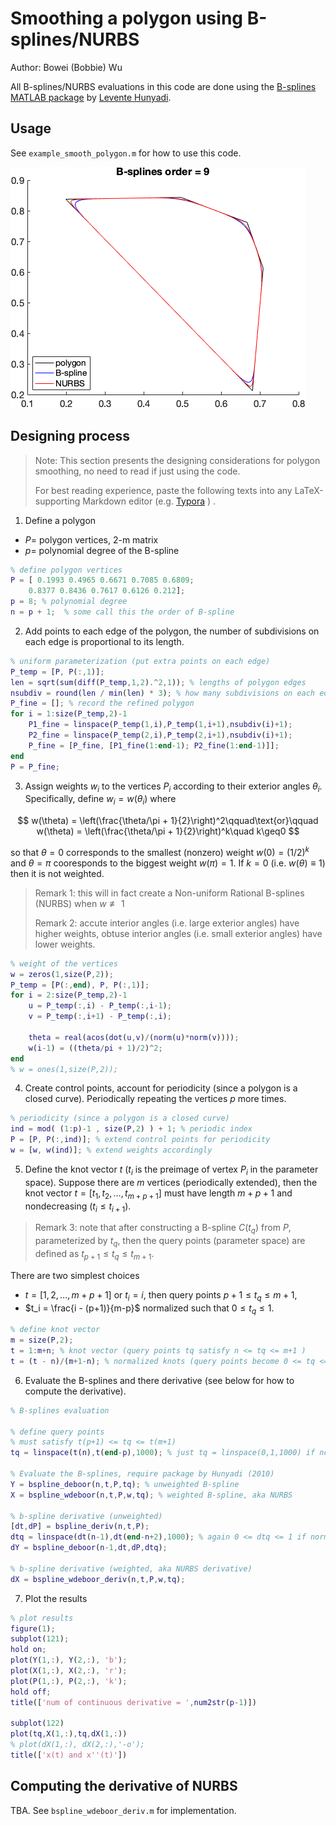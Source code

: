 # Smoothing a polygon using B-splines/NURBS

Author: Bowei (Bobbie) Wu

All B-splines/NURBS evaluations in this code are done using the [B-splines MATLAB package](https://www.mathworks.com/matlabcentral/fileexchange/27374-b-splines) by [Levente Hunyadi](https://www.mathworks.com/matlabcentral/profile/authors/1879353-levente-hunyadi).

## Usage

See `example_smooth_polygon.m` for how to use this code.

![img](img.png)

## Designing process

> Note: This section presents the designing considerations for polygon smoothing, no need to read if just using the code.
>
> For best reading experience, paste the following texts into any LaTeX-supporting Markdown editor (e.g. [Typora](https://typora.io) ) .



1. Define a polygon 

* $P =$ polygon vertices, 2-m matrix
* $p =$ polynomial degree of the B-spline

```matlab
% define polygon vertices
P = [ 0.1993 0.4965 0.6671 0.7085 0.6809;
    0.8377 0.8436 0.7617 0.6126 0.212];
p = 8; % polynomial degree
n = p + 1;  % some call this the order of B-spline
```

2. Add points to each edge of the polygon, the number of subdivisions on each edge is proportional to its length.

```matlab
% uniform parameterization (put extra points on each edge)
P_temp = [P, P(:,1)];
len = sqrt(sum(diff(P_temp,1,2).^2,1)); % lengths of polygon edges
nsubdiv = round(len / min(len) * 3); % how many subdivisions on each edge
P_fine = []; % record the refined polygon
for i = 1:size(P_temp,2)-1
    P1_fine = linspace(P_temp(1,i),P_temp(1,i+1),nsubdiv(i)+1);
    P2_fine = linspace(P_temp(2,i),P_temp(2,i+1),nsubdiv(i)+1);
    P_fine = [P_fine, [P1_fine(1:end-1); P2_fine(1:end-1)]];
end
P = P_fine;
```

3. Assign weights $w_i$ to the vertices $P_i$ according to their exterior angles $\theta_i$. Specifically, define $w_i = w(\theta_i)$ where

$$
w(\theta) = \left(\frac{\theta/\pi + 1}{2}\right)^2\qquad\text{or}\qquad w(\theta) = \left(\frac{\theta/\pi + 1}{2}\right)^k\quad k\geq0
$$

so that $\theta=0$ corresponds to the smallest (nonzero) weight $w(0) = (1/2)^k$ and $\theta = \pi$ cooresponds to the biggest weight $w(\pi) = 1$. If $k=0$ (i.e. $w(\theta)\equiv1$) then it is not weighted.

> Remark 1: this will in fact create a Non-uniform Rational B-splines (NURBS) when $w\not\equiv 1$
>
> Remark 2: accute interior angles (i.e. large exterior angles) have higher weights, obtuse interior angles (i.e. small exterior angles) have lower weights.

```matlab
% weight of the vertices
w = zeros(1,size(P,2));
P_temp = [P(:,end), P, P(:,1)];
for i = 2:size(P_temp,2)-1
    u = P_temp(:,i) - P_temp(:,i-1);
    v = P_temp(:,i+1) - P_temp(:,i);
    
    theta = real(acos(dot(u,v)/(norm(u)*norm(v))));
    w(i-1) = ((theta/pi + 1)/2)^2;
end
% w = ones(1,size(P,2));
```

4. Create control points, account for periodicity (since a polygon is a closed curve). Periodically repeating the vertices $p$ more times.

```matlab
% periodicity (since a polygon is a closed curve)
ind = mod( (1:p)-1 , size(P,2) ) + 1; % periodic index
P = [P, P(:,ind)]; % extend control points for periodicity
w = [w, w(ind)]; % extend weights accordingly
```

5. Define the knot vector $t$ ($t_i$ is the preimage of vertex $P_i$ in the parameter space). Suppose there are $m$ vertices (periodically extended), then the knot vector $t = [t_1, t_2, \ldots, t_{m+p+1}]$ must have length $m+p+1$ and nondecreasing ($t_i\leq t_{i+1}$). 

> Remark 3: note that after constructing a B-spline $C(t_q)$ from $P$, parameterized by $t_q$, then the query points (parameter space) are defined as $t_{p+1} \leq t_q \leq t_{m+1}$.

There are two simplest choices

* $t = [1,2,\ldots,m+p+1]$ or $t_i = i$, then query points $p+1 \leq t_q \leq m+1$,
* $t_i = \frac{i - (p+1)}{m-p}$ normalized such that $0 \leq t_q \leq 1$.

```matlab
% define knot vector
m = size(P,2);
t = 1:m+n; % knot vector (query points tq satisfy n <= tq <= m+1 )
t = (t - n)/(m+1-n); % normalized knots (query points become 0 <= tq <= 1)
```

6. Evaluate the B-splines and there derivative (see below for how to compute the derivative).

```matlab
% B-splines evaluation

% define query points
% must satisfy t(p+1) <= tq <= t(m+1)
tq = linspace(t(n),t(end-p),1000); % just tq = linspace(0,1,1000) if normalized

% Evaluate the B-splines, require package by Hunyadi (2010)
Y = bspline_deboor(n,t,P,tq); % unweighted B-spline
X = bspline_wdeboor(n,t,P,w,tq); % weighted B-spline, aka NURBS

% b-spline derivative (unweighted)
[dt,dP] = bspline_deriv(n,t,P);
dtq = linspace(dt(n-1),dt(end-n+2),1000); % again 0 <= dtq <= 1 if normalized
dY = bspline_deboor(n-1,dt,dP,dtq);

% b-spline derivative (weighted, aka NURBS derivative)
dX = bspline_wdeboor_deriv(n,t,P,w,tq);
```

7. Plot the results

```matlab
% plot results
figure(1);
subplot(121);
hold on;
plot(Y(1,:), Y(2,:), 'b');
plot(X(1,:), X(2,:), 'r');
plot(P(1,:), P(2,:), 'k');
hold off;
title(['num of continuous derivative = ',num2str(p-1)])

subplot(122)
plot(tq,X(1,:),tq,dX(1,:))
% plot(dX(1,:), dX(2,:),'-o');
title(['x(t) and x''(t)'])
```

## Computing the derivative of NURBS

TBA. See `bspline_wdeboor_deriv.m` for implementation.